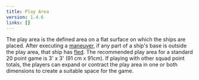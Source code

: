 ```yaml
---
title: Play Area
version: 1.4.6
links: []
---
```


The play area is the defined area on a flat surface on which the ships are placed. After executing a [maneuver](/rules/Maneuver), if any part of a ship's base is outside the play area, that ship has [fled](/rules/Flee). The recommended play area for a standard 20 point game is 3' x 3' (91 cm x 91cm). If playing with other squad point totals, the players can expand or contract the play area in one or both dimensions to create a suitable space for the game.